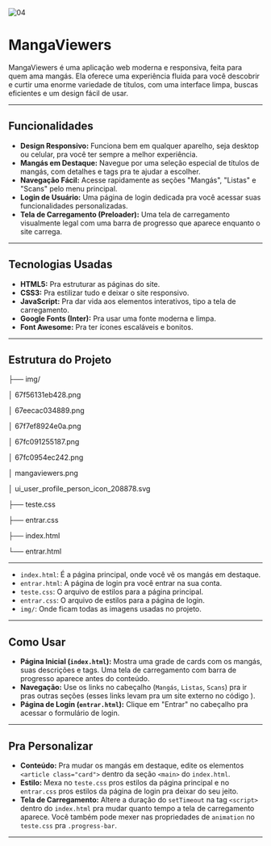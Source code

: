   ![04](https://github.com/user-attachments/assets/c8642032-fd24-4e90-81d4-57d7dec1c01e)


# MangaViewers

MangaViewers é uma aplicação web moderna e responsiva, feita para quem ama mangás. Ela oferece uma experiência fluida para você descobrir e curtir uma enorme variedade de títulos, com uma interface limpa, buscas eficientes e um design fácil de usar.

---

## Funcionalidades

* **Design Responsivo:** Funciona bem em qualquer aparelho, seja desktop ou celular, pra você ter sempre a melhor experiência.
* **Mangás em Destaque:** Navegue por uma seleção especial de títulos de mangás, com detalhes e tags pra te ajudar a escolher.
* **Navegação Fácil:** Acesse rapidamente as seções "Mangás", "Listas" e "Scans" pelo menu principal.
* **Login de Usuário:** Uma página de login dedicada pra você acessar suas funcionalidades personalizadas.
* **Tela de Carregamento (Preloader):** Uma tela de carregamento visualmente legal com uma barra de progresso que aparece enquanto o site carrega.

---

## Tecnologias Usadas

* **HTML5:** Pra estruturar as páginas do site.
* **CSS3:** Pra estilizar tudo e deixar o site responsivo.
* **JavaScript:** Pra dar vida aos elementos interativos, tipo a tela de carregamento.
* **Google Fonts (Inter):** Pra usar uma fonte moderna e limpa.
* **Font Awesome:** Pra ter ícones escaláveis e bonitos.

---

## Estrutura do Projeto

├── img/

│   67f56131eb428.png

│   67eecac034889.png

│   67f7ef8924e0a.png

│   67fc091255187.png

│   67fc0954ec242.png

│   mangaviewers.png

│   ui_user_profile_person_icon_208878.svg

├── teste.css

├── entrar.css

├── index.html


└── entrar.html


---

* `index.html`: É a página principal, onde você vê os mangás em destaque.
* `entrar.html`: A página de login pra você entrar na sua conta.
* `teste.css`: O arquivo de estilos para a página principal.
* `entrar.css`: O arquivo de estilos para a página de login.
* `img/`: Onde ficam todas as imagens usadas no projeto.

---


## Como Usar

* **Página Inicial (`index.html`):** Mostra uma grade de cards com os mangás, suas descrições e tags. Uma tela de carregamento com barra de progresso aparece antes do conteúdo.
* **Navegação:** Use os links no cabeçalho (`Mangás`, `Listas`, `Scans`) pra ir pras outras seções (esses links levam pra um site externo no código ).
* **Página de Login (`entrar.html`):** Clique em "Entrar" no cabeçalho pra acessar o formulário de login.

---

## Pra Personalizar

* **Conteúdo:** Pra mudar os mangás em destaque, edite os elementos `<article class="card">` dentro da seção `<main>` do `index.html`.
* **Estilo:** Mexa no `teste.css` pros estilos da página principal e no `entrar.css` pros estilos da página de login pra deixar do seu jeito.
* **Tela de Carregamento:** Altere a duração do `setTimeout` na tag `<script>` dentro do `index.html` pra mudar quanto tempo a tela de carregamento aparece. Você também pode mexer nas propriedades de `animation` no `teste.css` pra `.progress-bar`.

---




